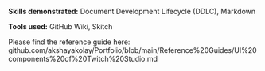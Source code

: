 **Skills demonstrated:** Document Development Lifecycle (DDLC), Markdown

**Tools used:** GitHub Wiki, Skitch

Please find the reference guide here: github.com/akshayakolay/Portfolio/blob/main/Reference%20Guides/UI%20components%20of%20Twitch%20Studio.md

